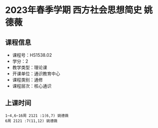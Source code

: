 # 2023年春季学期 西方社会思想简史 姚德薇






## 课程信息

- 课程号：HS1538.02
- 学分：2
- 教学类型：理论课
- 开课单位：通识教育中心
- 课程类别：通修
- 课程层次：核心通识

## 上课时间

```
1~4,6~16周 2121 :1(6,7) 姚德薇
6周 2121 :7(11,12) 姚德薇
```

